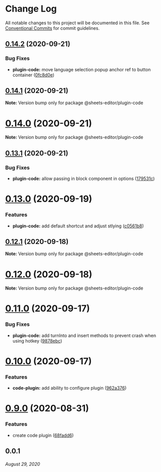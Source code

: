 # Change Log

All notable changes to this project will be documented in this file.
See [Conventional Commits](https://conventionalcommits.org) for commit guidelines.

## [0.14.2](https://github.com/coniel/slash/compare/v0.14.1...v0.14.2) (2020-09-21)


### Bug Fixes

* **plugin-code:** move language selection popup anchor ref to button container ([0fc8d0e](https://github.com/coniel/slash/commit/0fc8d0efaf2e00985e590f5935583912bf4c0a72))





## [0.14.1](https://github.com/coniel/slash/compare/v0.14.0...v0.14.1) (2020-09-21)

**Note:** Version bump only for package @sheets-editor/plugin-code





# [0.14.0](https://github.com/coniel/slash/compare/v0.13.1...v0.14.0) (2020-09-21)

**Note:** Version bump only for package @sheets-editor/plugin-code





## [0.13.1](https://github.com/coniel/slash/compare/v0.13.0...v0.13.1) (2020-09-21)


### Bug Fixes

* **plugin-code:** allow passing in block component in options ([179531c](https://github.com/coniel/slash/commit/179531c83f49f864313ba57da8d7239b41d14c70))





# [0.13.0](https://github.com/coniel/slash/compare/v0.12.1...v0.13.0) (2020-09-19)


### Features

* **plugin-code:** add default shortcut and adjust stlying ([c0561b8](https://github.com/coniel/slash/commit/c0561b85e38d815855c3dd7401d410079923aeba))





## [0.12.1](https://github.com/coniel/slash/compare/v0.12.0...v0.12.1) (2020-09-18)

**Note:** Version bump only for package @sheets-editor/plugin-code





# [0.12.0](https://github.com/coniel/slash/compare/v0.11.0...v0.12.0) (2020-09-18)

**Note:** Version bump only for package @sheets-editor/plugin-code





# [0.11.0](https://github.com/coniel/slash/compare/v0.10.2...v0.11.0) (2020-09-17)


### Bug Fixes

* **plugin-code:** add turnInto and insert methods to prevent crash when using hotkey ([9878ebc](https://github.com/coniel/slash/commit/9878ebc1741f9c9e7473ecbf12ab1a00e16637d0))





# [0.10.0](https://github.com/coniel/slash/compare/v0.9.0...v0.10.0) (2020-09-17)


### Features

* **code-plugin:** add ability to configure plugin ([962a376](https://github.com/coniel/slash/commit/962a376b4f45b61dabc614a0a61c834005f330d3))





# [0.9.0](https://github.com/coniel/slash/compare/v0.8.1...v0.9.0) (2020-08-31)


### Features

* create code plugin ([68fadd6](https://github.com/coniel/slash/commit/68fadd641c89bc5dbcc7de56e5f637564362533f))





## 0.0.1
###### *August 29, 2020*
